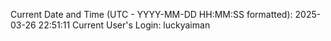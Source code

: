 Current Date and Time (UTC - YYYY-MM-DD HH:MM:SS formatted): 2025-03-26 22:51:11
Current User's Login: luckyaiman
